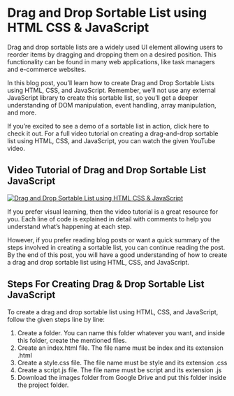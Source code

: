 # Drag and Drop Sortable List using HTML CSS & JavaScript



Drag and drop sortable lists are a widely used UI element allowing users to reorder items by dragging and dropping them on a desired position. This functionality can be found in many web applications, like task managers and e-commerce websites.

In this blog post, you’ll learn how to create Drag and Drop Sortable Lists using HTML, CSS, and JavaScript. Remember, we’ll not use any external JavaScript library to create this sortable list, so you’ll get a deeper understanding of DOM manipulation, event handling, array manipulation, and more.

If you’re excited to see a demo of a sortable list in action, click here to check it out. For a full video tutorial on creating a drag-and-drop sortable list using HTML, CSS, and JavaScript, you can watch the given YouTube video.

## Video Tutorial of Drag and Drop Sortable List JavaScript

[![Drag and Drop Sortable List using HTML CSS & JavaScript](https://res.cloudinary.com/marcomontalbano/image/upload/v1682307875/video_to_markdown/images/youtube--9HUlUnM3UG8-c05b58ac6eb4c4700831b2b3070cd403.jpg)](https://youtu.be/9HUlUnM3UG8 "Drag and Drop Sortable List using HTML CSS & JavaScript")

If you prefer visual learning, then the video tutorial is a great resource for you. Each line of code is explained in detail with comments to help you understand what’s happening at each step.

However, if you prefer reading blog posts or want a quick summary of the steps involved in creating a sortable list, you can continue reading the post. By the end of this post, you will have a good understanding of how to create a drag and drop sortable list using HTML, CSS, and JavaScript.

## Steps For Creating Drag & Drop Sortable List JavaScript
To create a drag and drop sortable list using HTML, CSS, and JavaScript, follow the given steps line by line:

1. Create a folder. You can name this folder whatever you want, and inside this folder, create the mentioned files.
2. Create an index.html file. The file name must be index and its extension .html
3. Create a style.css file. The file name must be style and its extension .css
4. Create a script.js file. The file name must be script and its extension .js
5. Download the images folder from Google Drive and put this folder inside the project folder.
